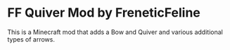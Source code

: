 # FF Quiver Mod by FreneticFeline

This is a Minecraft mod that adds a Bow and Quiver and various additional types of arrows.

